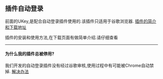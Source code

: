 ## 插件自动登录

前面的UKey,是配合自动登录插件使用的.该插件只适用于谷歌浏览器.
[插件的简介和下载地址](http://l.qingyunkj.com)

插件的安装和使用方法,在下载页面有做简单介绍.请仔细查看
***
#### 为什么我的插件总被停用?
我们开发的自动登录插件没有经过谷歌审核,使用过程中有可能被Chrome自动禁掉.
[解决办法](https://shimo.im/doc/BTm2LRiPmIUU1GC2)